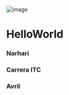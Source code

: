 ![image](https://user-images.githubusercontent.com/95245217/143927210-b90d9a36-d644-41a4-88bf-578ead370fdd.png)

# HelloWorld
### Narhari
### Carrera ITC
### Avril
